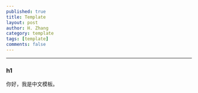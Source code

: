 ```yaml
---
published: true
title: Template 
layout: post
author: H. Zhang
category: template 
tags: [template]
comments: false
---
```


---

### h1 ###


你好，我是中文模板。

